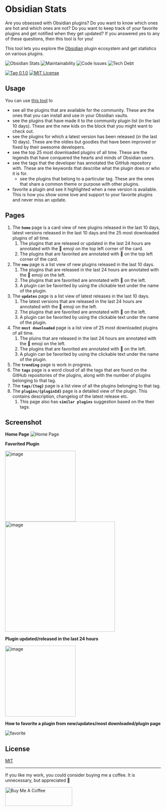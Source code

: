 # Obsidian Stats

Are you obsessed with Obsidian plugins? Do you want to know which ones are hot and which ones are not? Do you want to keep track of your favorite plugins and get notified when they get updated? If you answered yes to any of these questions, then this tool is for you!

This tool lets you explore the [Obsidian](https://obsidian.md) plugin ecosystem and get statistics on various plugins.

![Obsidian Stats](https://user-images.githubusercontent.com/2135089/154796362-e80a56b4-1f0f-451b-8bf3-3ed435c6b23f.png)
![Maintainability](https://img.shields.io/codeclimate/maintainability-percentage/ganesshkumar/obsidian-plugins-stats-ui)
![Code Issues](https://img.shields.io/codeclimate/issues/ganesshkumar/obsidian-plugins-stats-ui?label=code%3Aissues)
![Tech Debt](https://img.shields.io/codeclimate/tech-debt/ganesshkumar/obsidian-plugins-stats-ui)

[![Tag 0.1.0](https://img.shields.io/badge/tag-0.1.0-blue)](https://github.com/ganesshkumar/obsidian-plugins-stats-ui)
[![MIT License](https://img.shields.io/github/license/ganesshkumar/obsidian-plugins-stats-ui)](LICENSE)

## Usage

You can use [this tool](https://obsidian-plugin-stats.vercel.app/) to

- see all the plugins that are available for the community. These are the ones that you can install and use in your Obsidian vaults.
- see the plugins that have made it to the community plugin list (in the last 10 days). These are the new kids on the block that you might want to check out.
- see the plugins for which a latest version has been released (in the last 10 days). These are the oldies but goodies that have been improved or fixed by their awesome developers.
- see the top 25 most downloaded plugins of all time. These are the legends that have conquered the hearts and minds of Obsidian users.
- see the tags that the developer has annotated the GitHub repository with. These are the keywords that describe what the plugin does or who it is for.
  - see the plugins that belong to a particular tag. These are the ones that share a common theme or purpose with other plugins.
- favorite a plugin and see it highlighted when a new version is available. This is how you show some love and support to your favorite plugins and never miss an update.

## Pages

1. The **`home`** page is a card view of new plugins released in the last 10 days, latest versions released in the last 10 days and the 25 most downloaded plugins of all time.
   1. The plugins that are released or updated in the last 24 hours are annotated with the 🥳 emoji on the top left corner of the card.
   2. The plugins that are favorited are annotated with 🤩 on the top left corner of the card.
2. The **`new`** page is a list view of new plugins released in the last 10 days.
   1. The plugins that are released in the last 24 hours are annotated with the 🥳 emoji on the left.
   2. The plugins that are favorited are annotated with 🤩 on the left.
   3. A plugin can be favorited by using the clickable text under the name of the plugin.
3. The **`updates`** page is a list view of latest releases in the last 10 days.
   1. The latest versions that are released in the last 24 hours are annotated with the 🥳 emoji on the left.
   2. The plugins that are favorited are annotated with 🤩 on the left.
   3. A plugin can be favorited by using the clickable text under the name of the plugin.
4. The **`most downloaded`** page is a list view of 25 most downloaded plugins of all time.
   1. The pluins that are released in the last 24 hours are annotated with the 🥳 emoji on the left.
   2. The plugins that are favorited are annotated with 🤩 on the left.
   3. A plugin can be favorited by using the clickable text under the name of the plugin.
5. The **`trending`** page is work in progress.
6. The **`tags`** page is a word cloud of all the tags that are found on the GitHub repositories of the plugins, along with the number of plugins belonging to that tag.
7. The **`tags/{tag}`** page is a list view of all the plugins belonging to that tag.
8. The **`plugins/{pluginId}`** page is a detailed view of the plugin. This contains description, changelog of the latest release etc.
   1. This page also has **`similar plugins`** suggestion based on the their tags.

## Screenshot

**Home Page**
![Home Page](https://user-images.githubusercontent.com/2135089/154796389-814c4e49-6610-4309-b090-5be25d0fd859.jpeg)

**Favorited Plugin**

<img width="228" alt="image" src="https://user-images.githubusercontent.com/2135089/154842497-f36de782-161c-4221-91c2-a479849b9624.png">  
<img width="355" alt="image" src="https://user-images.githubusercontent.com/2135089/154842524-505f304d-5ebe-455e-aba6-1e245063cebb.png">

**Plugin updated/released in the last 24 hours**

<img width="228" alt="image" src="https://user-images.githubusercontent.com/2135089/154842573-3734f130-6ea6-409e-ab9f-09dcfd1d7288.png">

**How to favorite a plugin from new/updates/most downloaded/plugin page**

![favorite](https://user-images.githubusercontent.com/2135089/154842659-fe815ff7-e580-45da-9e17-3e8e13a0b63d.gif)

## License

[MIT](LICENSE)

---

If you like my work, you could consider buying me a coffee. It is unnecessary, but appreciated 🙂

<a href="https://www.buymeacoffee.com/ganesshkumar" target="_blank"><img src="https://cdn.buymeacoffee.com/buttons/v2/default-yellow.png" alt="Buy Me A Coffee" style="height: 60px !important;width: 217px !important;" ></a>
